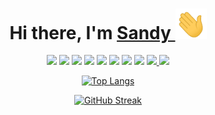 <div align="center">
 
  # Hi there, I'm <a href="https://sandylcruz.github.io">Sandy </a> <img src="https://raw.githubusercontent.com/ABSphreak/ABSphreak/master/gifs/Hi.gif" width="50" />

<a href="https://www.ruby-lang.org/en/" target="_blank"><img src="https://www.pngitem.com/pimgs/m/12-120179_best-free-ruby-png-ruby-programming-language-logo.png" width="50" /></a> <a href="https://guides.rubyonrails.org/"><img src="https://upload.wikimedia.org/wikipedia/commons/1/16/Ruby_on_Rails-logo.png" width="45" /></a> <a href="https://webplatform.github.io/docs/html/" target="_blank" ><img src="https://www.w3.org/html/logo/downloads/HTML5_Badge_512.png" height="50" /></a> <a href="https://styled-components.com/" target="_blank"><img src="https://avatars.githubusercontent.com/u/20658825?s=200&v=4" width="50" /></a> <a href="https://www.javascript.com/" target="_blank"><img src="https://raw.githubusercontent.com/rahul-jha98/github_readme_icons/main/language_and_tools/square/javascript/javascript.svg" width="50" /></a> <a href="https://reactjs.org/" target="_blank"><img src="https://raw.githubusercontent.com/rahul-jha98/github_readme_icons/main/language_and_tools/square/react/react.svg" width="50" /></a> <a href="https://www.typescriptlang.org/" target="_blank"><img src="https://raw.githubusercontent.com/rahul-jha98/github_readme_icons/main/language_and_tools/square/typescript/typescript.svg" width="50" /></a> <a href="https://redux.js.org/" target="_blank"><img src="https://raw.githubusercontent.com/reduxjs/redux/master/logo/logo.png" width="50" /></a> <a href="https://eslint.org/" target="_blank"><img src="https://cdn.freebiesupply.com/logos/large/2x/eslint-logo-png-transparent.png" width="50" /> <a href="https://prettier.io/" target="_blank"><img src="https://brandslogos.com/wp-content/uploads/images/large/prettier-logo.png" width="50" /></a>
  
<!-- ## 📈 Stats: -->
[![Top Langs](https://github-readme-stats.vercel.app/api/top-langs/?username=sandylcruz&count_private=true&layout=compact)](https://github.com/anuraghazra/github-readme-stats) 
  
[![GitHub Streak](http://github-readme-streak-stats.herokuapp.com?user=sandylcruz&theme=vue)](https://git.io/streak-stats)
  
<!-- 
[![Sandy's GitHub stats](https://github-readme-stats.vercel.app/api?username=sandylcruz&hide=stars,contribs&theme=vue)](https://github.com/sandylcruz/github-readme-stats) 
  
[![GitHub Streak](http://github-readme-streak-stats.herokuapp.com?user=sandylcruz&theme=vue-dark)](https://git.io/streak-stats)
</div> -->

<!--
**sandylcruz/sandylcruz** is a ✨ _special_ ✨ repository because its `README.md` (this file) appears on your GitHub profile.

